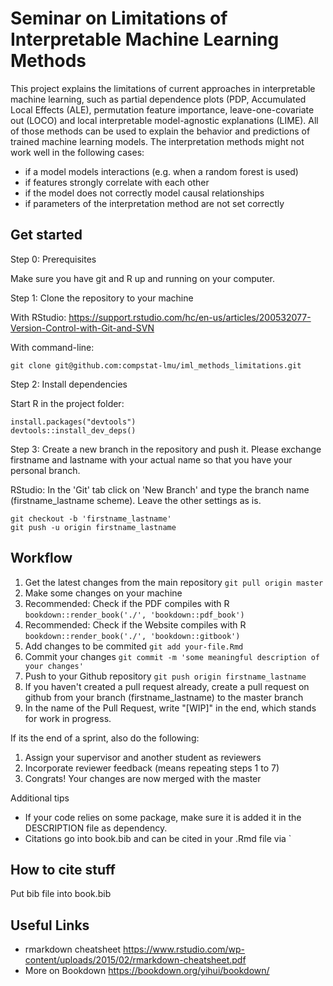 # Seminar on Limitations of Interpretable Machine Learning Methods

This project explains the limitations of current approaches in interpretable machine learning, such as partial dependence plots (PDP, Accumulated Local Effects (ALE), permutation feature importance, leave-one-covariate out (LOCO) and local interpretable model-agnostic explanations (LIME).
All of those methods can be used to explain the behavior and predictions of trained machine learning models.
The interpretation methods might not work well in the following cases:

- if a model models interactions (e.g. when a random forest is used)
- if features strongly correlate with each other
- if the model does not correctly model causal relationships
- if parameters of the interpretation method are not set correctly

## Get started

Step 0: Prerequisites

Make sure you have git and R up and running on your computer.


Step 1: Clone the repository to your machine

With RStudio: https://support.rstudio.com/hc/en-us/articles/200532077-Version-Control-with-Git-and-SVN

With command-line:
```
git clone git@github.com:compstat-lmu/iml_methods_limitations.git
```

Step 2: Install dependencies

Start R in the project folder:

```
install.packages("devtools")
devtools::install_dev_deps()
```

Step 3: Create a new branch in the repository and push it. Please exchange firstname and lastname with your actual name so that you have your personal branch.

RStudio: In the 'Git' tab click on 'New Branch' and type the branch name (firstname_lastname scheme). Leave the other settings as is.
```
git checkout -b 'firstname_lastname'
git push -u origin firstname_lastname
```

## Workflow

1. Get the latest changes from the main repository `git pull origin master`
1. Make some changes on your machine
1. Recommended: Check if the PDF compiles with R `bookdown::render_book('./', 'bookdown::pdf_book')`
1. Recommended: Check if the Website compiles with R `bookdown::render_book('./', 'bookdown::gitbook')`
1. Add changes to be commited `git add your-file.Rmd`
1. Commit your changes `git commit -m 'some meaningful description of your changes'`
1. Push to your Github repository `git push origin firstname_lastname`
1. If you haven't created a pull request already, create a pull request on github from your branch (firstname_lastname) to the master branch
1. In the name of the Pull Request, write "[WIP]" in the end, which stands for work in progress.

If its the end of a sprint, also do the following:
1. Assign your supervisor and another student as reviewers
1. Incorporate reviewer feedback (means repeating steps 1 to 7)
1. Congrats! Your changes are now merged with the master

Additional tips

- If your code relies on some package, make sure it is added it in the DESCRIPTION file as dependency.
- Citations go into book.bib and can be cited in your .Rmd file via `



## How to cite stuff
Put bib file into book.bib

## Useful Links

- rmarkdown cheatsheet https://www.rstudio.com/wp-content/uploads/2015/02/rmarkdown-cheatsheet.pdf
- More on Bookdown https://bookdown.org/yihui/bookdown/

